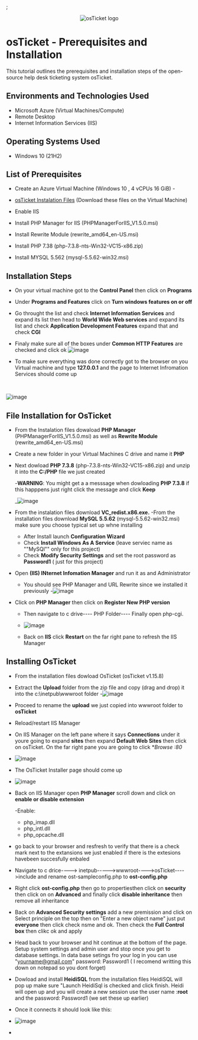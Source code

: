 ;<p align="center">
<img src="https://i.imgur.com/Clzj7Xs.png" alt="osTicket logo"/>
</p>

<h1>osTicket - Prerequisites and Installation</h1>
This tutorial outlines the prerequisites and installation steps of the open-source help desk ticketing system osTicket.<br />



<h2>Environments and Technologies Used</h2>

- Microsoft Azure (Virtual Machines/Compute)
- Remote Desktop
- Internet Information Services (IIS)

<h2>Operating Systems Used </h2>

- Windows 10</b> (21H2)

<h2>List of Prerequisites</h2>

- Create an Azure Virtual Machine (Windows 10 , 4 vCPUs 16 GiB)
-<li><a href= "https://drive.google.com/drive/u/0/folders/1APMfNyfNzcxZC6EzdaNfdZsUwxWYChf6">osTicket Instalation Files</a> (Download these files on the Virtual Machine)
  
- Enable IIS 
- Install PHP Manager for IIS (PHPManagerForIIS_V1.5.0.msi)
- Install Rewrite Module (rewrite_amd64_en-US.msi)
- Install PHP 7.38 (php-7.3.8-nts-Win32-VC15-x86.zip)
- Install MYSQL 5.562 (mysql-5.5.62-win32.msi)
 

<h2>Installation Steps</h2>

- On your virtual machine got to the **Control Panel** then click on **Programs**
- Under **Programs and Features** click on **Turn windows features on or off**
- Go throught the list and check **Internet Information Services** and expand its list then head to **World Wide Web services** and expand its list and check **Application Development Features** expand that and check **CGI**
- Finaly make sure all of the boxes under **Common HTTP Features** are checked and click ok 
  ![image](https://github.com/Andrea-Decasenave/osticket-prereqs/assets/150068516/b951a5cc-cb35-4202-8381-156a9b803aa3)

- To make sure everything was done correctly got to the browser on you Virtual machine and type **127.0.0.1** and the page to Internet Infromation Services should come up 
</p>
<br />


<p>
  
  ![image](https://github.com/Andrea-Decasenave/osticket-prereqs/assets/150068516/8d00c9bd-60e7-45d6-9f3f-da41a015620e)

</p>
<p>
<h2>File Installation for OsTicket</h2>
  

- From the Instalation files dowaload **PHP Manager** (PHPManagerForIIS_V1.5.0.msi) as well as **Rewrite Module** (rewrite_amd64_en-US.msi)
- Create a new folder in your Virtual Machines C drive and name it **PHP**
- Next dowload **PHP 7.3.8** (php-7.3.8-nts-Win32-VC15-x86.zip) and unzip it into the **C:/PHP** file we just created

    -**WARNING**: You might get a a messsage when dowloading **PHP 7.3.8** if this happpens just right click the message and click **Keep**

  _![image](https://github.com/Andrea-Decasenave/osticket-prereqs/assets/150068516/aa38ec3d-0d64-435a-b1a0-238c3fa36213)

- From the instalation files download **VC_redist.x86.exe.** 
-From the installation files  download **MySQL 5.5.62** (mysql-5.5.62-win32.msi) make sure you choose typical set up whne installing
  - After Install launch **Configuration Wizard**
  - Check **Install Windows As A Service** (leave serviec name as ""MySQl"" only for this project)
  - Check **Modify Security Settings** and set the root password as **Password1** ( just for this project)

- Open **(IIS) INternet Infomation Manager** and run it as and Administrator
  - You should see PHP Manager and URL Rewrite since we installed it previously
  -![image](https://github.com/Andrea-Decasenave/osticket-prereqs/assets/150068516/e3de2411-5014-462a-88ef-3b7678607057)
- Click on **PHP Manager** then click on **Register New PHP version**
    - Then navigate to c drive---- PHP Folder---- Finally open php-cgi.
    - ![image](https://github.com/Andrea-Decasenave/osticket-prereqs/assets/150068516/073352b9-9742-42cb-be66-0c3fa033392e)

  - Back on **IIS** click **Restart** on the far right pane to refresh the IIS Manager

<h2>Installing OsTicket</h2>

- From the installation files dowload OsTicket (osTicket v1.15.8)
- Extract the **Upload** folder from the zip file and copy (drag and drop) it into the c:\inetpub\wwwroot folder
  -![image](https://github.com/Andrea-Decasenave/osticket-prereqs/assets/150068516/42048aad-e7f4-4812-ae23-c77e28921fea)

- Proceed to rename the **upload** we just copied into wwwroot folder to **osTicket**
- Reload/restart IIS Manager
- On IIS Manager on the left pane where it says **Connections** under it youre going to expand **sites** then expand **Default Web Sites**  then click on osTicket. On the far right pane you are going to click **Browse *:80**
- ![image](https://github.com/Andrea-Decasenave/osticket-prereqs/assets/150068516/f0c60d80-72bf-4062-89f0-9746b5a1de6c)

- The OsTicket Installer page should come up
- ![image](https://github.com/Andrea-Decasenave/osticket-prereqs/assets/150068516/8f4d8ece-5dc6-443e-b668-116805182e7f)
- Back on IIS Manager open **PHP Manager** scroll down and click on **enable or disable extension**

  -Enable:  
  - php_imap.dll
  -  php_intl.dll
  -   php_opcache.dll
- go back to your browser and resfresh to verify that there is a check mark next to the extansions we just enabled if there is the extesions havebeen succesfully enbaled
- Navigate to c drice----> inetpub----->wwwroot---->osTicket---->include and rename ost-sampleconfig.php to **ost-config.php**
- Right click **ost-config.php** then go to propertiesthen click on **security** then click on on **Advanced** and finally click **disable inheritance** then remove all inheritance 
- Back on **Advanced Security settings** add a new premission and click on Select principle on the top then on "Enter a new object name" just put **everyone** then click check nsme and ok. Then check the **Full Control box** then clikc ok and apply
- Head back to your browser and hit continue at the bottom of the page. Setup system settings and admin user and stop once you get to database settings. In data base setings fro your log in you can use "yourname@gmail.com" password: Password1 ( I recomend writting this down on notepad so you dont forget)
- Dowload  and install **HeidiSQL** from the installation files HeidiSQL will pop up make sure "Launch HeidiSql is checked and click finish. Heidi will open up and you will create a new session use the user name :**root**  and the password: Password1 (we set these up earlier)
- Once it connects it should look like this:
- ![image](https://github.com/Andrea-Decasenave/osticket-prereqs/assets/150068516/152b1f80-e97b-4246-a16a-fdeb3e6986fb)
- 


  

</p>
<p>

<br />
